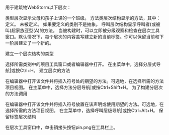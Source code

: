 用于建筑物WebStorm以下层次：

类型层次显示父母和孩子上课的一个班级。
方法类层次结构显示的方法，其中：
定义。
未被定义。
如果要定义的类别不是抽象。
呼叫层次结构显示呼叫者(或被叫)超家族亚型(A)的方法。
当被构建时，可以立即被分级观察和检查在层次工具窗口。默认情况下，每个层次的内容盖写建立新的当前标签。你可以保留当前和下一阶层建立了一个新的。

建立一个层次结构的类型

选择所需类别中的项目工具窗口或者编辑器中打开。
在主菜单中，选择分层式导航|或按Ctrl+H。
建立层次的方法

在编辑器中打开该文件并将插入符号处的期望的方法。可选地，在选择所需的方法项目视图。
在主菜单中，选择方法分层导航|或按Ctrl+Shift+H。
为了构建分层次的方法调用

在编辑器中打开该文件并将插入符号放置在该声明或使用期望的方法。可选地，在选择所需的方法项目视图。
在主菜单中，选择呼叫层级导航|或按Ctrl+Alt+H。
保留标签层次结构

在层次工具窗口中，单击销接头按钮pin.png在工具栏上。
